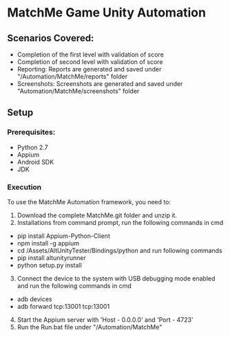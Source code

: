 # MatchMe Game Unity Automation

## Scenarios Covered:

* Completion of the first level with validation of score
* Completion of second level with validation of score
* Reporting: Reports are generated and saved under "<MatchMe project-dir>/Automation/MatchMe/reports" folder
* Screenshots: Screenshots are generated and saved under "Automation/MatchMe/screenshots" folder

## Setup

### Prerequisites:
* Python 2.7
* Appium
* Android SDK
* JDK

### Execution

To use the MatchMe Automation framework, you need to:

1. Download the complete MatchMe.git folder and unzip it.
2. Installations from command prompt, run the following commands in cmd
* pip install Appium-Python-Client
* npm install -g appium
* cd <MatchMe project-dir>/Assets/AltUnityTester/Bindings/python and run following commands
* pip install altunityrunner
* python setup.py install
3. Connect the device to the system with USB debugging mode enabled and run the following commands in cmd
* adb devices
* adb forward tcp:13001 tcp:13001
4. Start the Appium server with 'Host - 0.0.0.0' and 'Port - 4723'
5. Run the Run.bat file under "<MatchMe project-dir>/Automation/MatchMe"
  
  